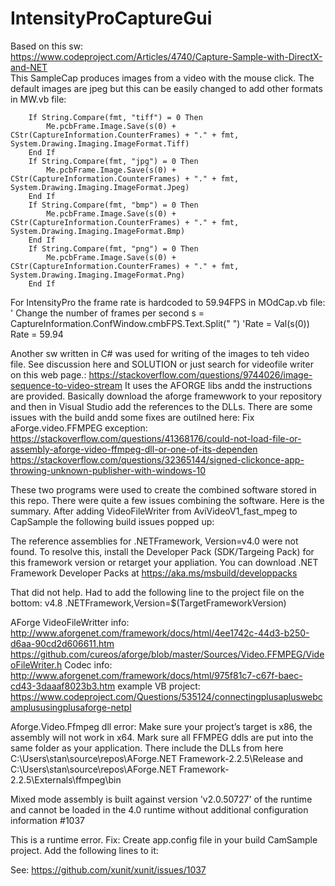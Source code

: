 # IntensityProCaptureGui

Based on this sw:  
https://www.codeproject.com/Articles/4740/Capture-Sample-with-DirectX-and-NET  
This SampleCap produces images from a video with the mouse click.
The default images are jpeg but this can be easily changed to add other formats in MW.vb file:

        If String.Compare(fmt, "tiff") = 0 Then
            Me.pcbFrame.Image.Save(s(0) + CStr(CaptureInformation.CounterFrames) + "." + fmt, System.Drawing.Imaging.ImageFormat.Tiff)
        End If
        If String.Compare(fmt, "jpg") = 0 Then
            Me.pcbFrame.Image.Save(s(0) + CStr(CaptureInformation.CounterFrames) + "." + fmt, System.Drawing.Imaging.ImageFormat.Jpeg)
        End If
        If String.Compare(fmt, "bmp") = 0 Then
            Me.pcbFrame.Image.Save(s(0) + CStr(CaptureInformation.CounterFrames) + "." + fmt, System.Drawing.Imaging.ImageFormat.Bmp)
        End If
        If String.Compare(fmt, "png") = 0 Then
            Me.pcbFrame.Image.Save(s(0) + CStr(CaptureInformation.CounterFrames) + "." + fmt, System.Drawing.Imaging.ImageFormat.Png)
        End If

For IntensityPro the frame rate is hardcoded to 59.94FPS in MOdCap.vb file:
      ' Change the number of frames per second
        s = CaptureInformation.ConfWindow.cmbFPS.Text.Split(" ")
        'Rate = Val(s(0))
        Rate = 59.94
        
     
Another sw written in C# was used for writing of the images to teh video file.
See discussion here and SOLUTION or just search for videofile writer on this web page.:
https://stackoverflow.com/questions/9744026/image-sequence-to-video-stream
It uses the AFORGE libs andd the instructions are provided. 
Basically download the aforge framewwork to your repository and then in Visual Studio 
add the references to the DLLs.
There are some issues with the build andd some fixes are outilned here:
Fix aForge.video.FFMPEG exception:
https://stackoverflow.com/questions/41368176/could-not-load-file-or-assembly-aforge-video-ffmpeg-dll-or-one-of-its-dependen
https://stackoverflow.com/questions/32365144/signed-clickonce-app-throwing-unknown-publisher-with-windows-10

These two programs were used to create the combined software stored in this repo. 
There were quite a few issues combining the software.
Here is the summary.
After adding VideoFileWriter from AviVideoV1_fast_mpeg to CapSample
the following build issues popped up:

The reference assemblies for .NETFramework, Version=v4.0 were not found. To resolve this, 
install the Developer Pack (SDK/Targeing Pack) for this framework version or retarget your appliation. 
You can download .NET Framework Developer Packs at https://aka.ms/msbuild/developpacks

That did not help.
Had to add the following line to the project file on the bottom:
  <PropertyGroup>
    <TargetFrameworkVersion>v4.8</TargetFrameworkVersion>
    <TargetFrameworkMoniker>.NETFramework,Version=$(TargetFrameworkVersion)</TargetFrameworkMoniker>
  </PropertyGroup>

AForge VideoFileWritter info:
http://www.aforgenet.com/framework/docs/html/4ee1742c-44d3-b250-d6aa-90cd2d606611.htm
https://github.com/cureos/aforge/blob/master/Sources/Video.FFMPEG/VideoFileWriter.h
Codec info:
http://www.aforgenet.com/framework/docs/html/975f81c7-c67f-baec-cd43-3daaaf8023b3.htm
example VB project:
https://www.codeproject.com/Questions/535124/connectingplusapluswebcamplususingplusaforge-netpl

Aforge.Video.Ffmpeg dll error:
Make sure your project’s target is x86, the assembly will not work in x64.
Mark sure all FFMPEG ddls are put into the same folder as your application.
There include the DLLs from here
C:\Users\stan\source\repos\AForge.NET Framework-2.2.5\Release
and
C:\Users\stan\source\repos\AForge.NET Framework-2.2.5\Externals\ffmpeg\bin

Mixed mode assembly is built against version 'v2.0.50727' 
of the runtime and cannot be loaded in the 4.0 runtime without 
additional configuration information #1037

This is a runtime error. 
Fix:
Create app.config file in your build CamSample project.
Add the following lines to it:
<?xml version="1.0" encoding="utf-8" ?>
<configuration>
  <startup useLegacyV2RuntimeActivationPolicy="true">
    <supportedRuntime version="v4.0"/>
  </startup>
</configuration>

See:
https://github.com/xunit/xunit/issues/1037










        
